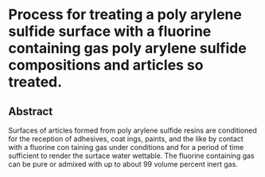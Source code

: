 # Process for treating a poly arylene sulfide surface with a fluorine containing gas poly arylene sulfide compositions and articles so treated.

## Abstract
Surfaces of articles formed from poly arylene sulfide resins are conditioned for the reception of adhesives, coat ings, paints, and the like by contact with a fluorine con taining gas under conditions and for a period of time sufficient to render the surtace water wettable. The fluorine containing gas can be pure or admixed with up to about 99 volume percent inert gas.